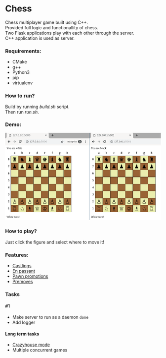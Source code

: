 # __Chess__

Chess multiplayer game built using C++. <br>
Provided full logic and functionallity of chess. <br>
Two Flask applications play with each other through the server. <br>
C++ application is used as server. <br>

### Requirements:
- CMake
- g++
- Python3
- pip
- virtualenv

### How to run?

Build by running _build.sh_ script. <br>
Then run _run.sh_.

### Demo: <br>

![Alt Text](/other/demo/Chess_demo.gif)

### How to play?
Just click the figure and select where to move it!

### Features:
- [Castlings](https://en.wikipedia.org/wiki/Castling)
- [En passant](https://en.wikipedia.org/wiki/En_passant)
- [Pawn promotions](https://en.wikipedia.org/wiki/Promotion_(chess))
- [Premoves](https://en.wikipedia.org/wiki/Premove)


### Tasks
#### #1
- Make server to run as a daemon `done`
- Add logger 

#### Long term tasks
- [Crazyhouse mode](https://en.wikipedia.org/wiki/Crazyhouse)
- Multiple concurrent games
